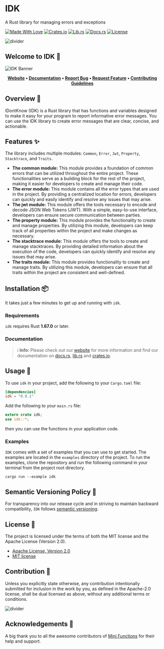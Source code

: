 # IDK

A Rust library for managing errors and exceptions

[![Made With Love][mwl]][6]
[![Crates.io][crates-badge]][8]
[![Lib.rs][libs-badge]][10]
[![Docs.rs][docs-badge]][9]
[![License][license-badge]][2]

![divider][divider]

## Welcome to IDK 👋

![IDK Banner][banner]

<!-- markdownlint-disable MD033 -->
<center>

**[Website][0]
• [Documentation][9]
• [Report Bug][3]
• [Request Feature][3]
• [Contributing Guidelines][4]**

</center>

<!-- markdownlint-enable MD033 -->

## Overview 📖

IDontKnow (IDK) is a Rust library that has functions and variables
designed to make it easy for your program to report informative error
messages. You can use the IDK library to create error messages that are
clear, concise, and actionable.

## Features ✨

The library includes multiple modules: `Common`, `Error`, `Jwt`,
`Property`, `Stacktrace`, and `Traits`.

- **The common module:** This module provides a foundation of common
  errors that can be utilized throughout the entire project.
  These functionalities serve as a building block for the rest of the
  project, making it easier for developers to create and manage their
  code.
- **The error module:** This module contains all the error types that
  are used in the project. By providing a centralized location for
  errors, developers can quickly and easily identify and resolve any
  issues that may arise.
- **The jwt module:** This module offers the tools necessary to encode
  and decode JSON Web Tokens (JWT). With a simple, easy-to-use
  interface, developers can ensure secure communication between parties.
- **The property module:** This module provides the functionality to
  create and manage properties. By utilizing this module, developers can
  keep track of all properties within the project and make changes as
  necessary.
- **The stacktrace module:** This module offers the tools to create and
  manage stacktraces. By providing detailed information about the
  execution of the code, developers can quickly identify and resolve any
  issues that may arise.
- **The traits module:** This module provides functionality to create
  and manage traits. By utilizing this module, developers can ensure
  that all traits within the project are consistent and well-defined.

## Installation 📦

It takes just a few minutes to get up and running with `idk`.

### Requirements

`idk` requires Rust **1.67.0** or later.

### Documentation

> ℹ️ **Info:** Please check out our [website][0] for more information
and find our documentation on [docs.rs][9], [lib.rs][10] and
[crates.io][8].

## Usage 📖

To use `idk` in your project, add the following to your
`Cargo.toml` file:

```toml
[dependencies]
idk = "0.0.1"
```

Add the following to your `main.rs` file:

```rust
extern crate idk;
use idk::*;
```

then you can use the functions in your application code.

### Examples

`IDK` comes with a set of examples that you can use to get started. The
examples are located in the `examples` directory of the project. To run
the examples, clone the repository and run the following command in your
terminal from the project root directory.

```shell
cargo run --example idk
```

## Semantic Versioning Policy 🚥

For transparency into our release cycle and in striving to maintain
backward compatibility, `IDK` follows [semantic versioning][7].

## License 📝

The project is licensed under the terms of both the MIT license and the
Apache License (Version 2.0).

- [Apache License, Version 2.0][1]
- [MIT license][2]

## Contribution 🤝

Unless you explicitly state otherwise, any contribution intentionally
submitted for inclusion in the work by you, as defined in the Apache-2.0
license, shall be dual licensed as above, without any additional terms
or conditions.

![divider][divider]

## Acknowledgements 💙

A big thank you to all the awesome contributors of [Mini Functions][6]
for their help and support.

[0]: https://minifunctions.com
[1]: http://www.apache.org/licenses/LICENSE-2.0
[2]: http://opensource.org/licenses/MIT
[3]: https://github.com/sebastienrousseau/mini-functions/issues
[4]: https://raw.githubusercontent.com/sebastienrousseau/mini-functions/main/.github/CONTRIBUTING.md
[6]: https://github.com/sebastienrousseau/mini-functions/graphs/contributors
[7]: http://semver.org/
[8]: https://crates.io/crates/idk
[9]: https://docs.rs/idk
[10]: https://lib.rs/crates/idk

[banner]: https://raw.githubusercontent.com/sebastienrousseau/vault/main/assets/mini-functions/banners/banner-idk-1597x377.svg "IDK Banner"
[crates-badge]: https://img.shields.io/crates/v/idk.svg?style=for-the-badge 'Crates.io'
[divider]: https://raw.githubusercontent.com/sebastienrousseau/vault/main/assets/elements/divider.svg "divider"
[docs-badge]: https://img.shields.io/docsrs/idk.svg?style=for-the-badge 'Docs.rs'
[libs-badge]: https://img.shields.io/badge/lib.rs-v0.0.1-orange.svg?style=for-the-badge 'Lib.rs'
[license-badge]: https://img.shields.io/crates/l/idk.svg?style=for-the-badge 'License'
[mwl]: https://raw.githubusercontent.com/sebastienrousseau/vault/main/assets/shields/made-with-love.svg "Made With Love"
